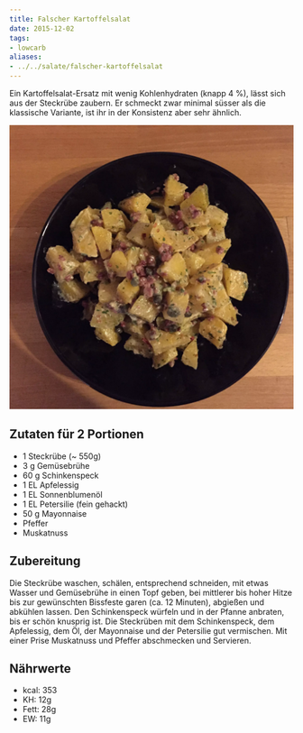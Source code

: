 ```yaml
---
title: Falscher Kartoffelsalat
date: 2015-12-02
tags:
- lowcarb
aliases:
- ../../salate/falscher-kartoffelsalat
---
```


Ein Kartoffelsalat-Ersatz mit wenig Kohlenhydraten (knapp 4 %), lässt sich aus der Steckrübe zaubern. Er schmeckt zwar minimal süsser als die klassische Variante, ist ihr in der Konsistenz aber sehr ähnlich.

![](/img/falscher-kartoffelsalat.webp)

## Zutaten für 2 Portionen
- 1     Steckrübe (~ 550g)
- 3 g   Gemüsebrühe
- 60 g  Schinkenspeck
- 1 EL  Apfelessig
- 1 EL  Sonnenblumenöl
- 1 EL  Petersilie (fein gehackt)
- 50 g  Mayonnaise
- Pfeffer
- Muskatnuss

## Zubereitung
Die Steckrübe waschen, schälen, entsprechend schneiden, mit etwas Wasser und Gemüsebrühe in einen Topf geben, bei mittlerer bis hoher Hitze bis zur gewünschten Bissfeste garen (ca. 12 Minuten), abgießen und abkühlen lassen.
Den Schinkenspeck würfeln und in der Pfanne anbraten, bis er schön knusprig ist.
Die Steckrüben mit dem Schinkenspeck, dem Apfelessig, dem Öl, der Mayonnaise und der Petersilie gut vermischen. Mit einer Prise Muskatnuss und Pfeffer abschmecken und Servieren.

## Nährwerte
- kcal:    353
- KH:       12g
- Fett:     28g
- EW:       11g
